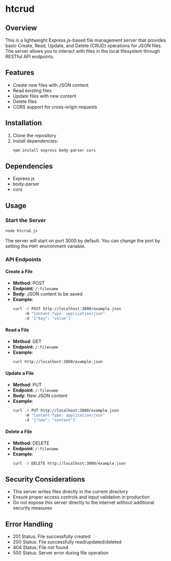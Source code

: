 # htcrud

## Overview

This is a lightweight Express.js-based file management server that provides basic Create, Read, Update, and Delete (CRUD) operations for JSON files. The server allows you to interact with files in the local filesystem through RESTful API endpoints.

## Features

- Create new files with JSON content
- Read existing files
- Update files with new content
- Delete files
- CORS support for cross-origin requests

## Installation

1. Clone the repository
2. Install dependencies:
   ```bash
   npm install express body-parser cors
   ```

## Dependencies

- Express.js
- body-parser
- cors

## Usage

### Start the Server

```bash
node htcrud.js
```

The server will start on port 3000 by default. You can change the port by setting the `PORT` environment variable.

### API Endpoints

#### Create a File
- **Method**: POST
- **Endpoint**: `/:filename`
- **Body**: JSON content to be saved
- **Example**: 
  ```bash
  curl -X POST http://localhost:3000/example.json 
       -H "Content-Type: application/json" 
       -d '{"key": "value"}'
  ```

#### Read a File
- **Method**: GET
- **Endpoint**: `/:filename`
- **Example**: 
  ```bash
  curl http://localhost:3000/example.json
  ```

#### Update a File
- **Method**: PUT
- **Endpoint**: `/:filename`
- **Body**: New JSON content
- **Example**: 
  ```bash
  curl -X PUT http://localhost:3000/example.json 
       -H "Content-Type: application/json" 
       -d '{"new": "content"}'
  ```

#### Delete a File
- **Method**: DELETE
- **Endpoint**: `/:filename`
- **Example**: 
  ```bash
  curl -X DELETE http://localhost:3000/example.json
  ```

## Security Considerations

- This server writes files directly in the current directory
- Ensure proper access controls and input validation in production
- Do not expose this server directly to the internet without additional security measures

## Error Handling

- 201 Status: File successfully created
- 200 Status: File successfully read/updated/deleted
- 404 Status: File not found
- 500 Status: Server error during file operation

